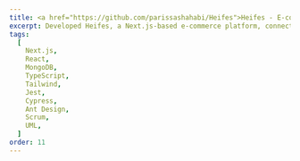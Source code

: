 ```yaml
---
title: <a href="https://github.com/parissashahabi/Heifes">Heifes - E-commerce Platform Development</a>
excerpt: Developed Heifes, a Next.js-based e-commerce platform, connecting users with stores having surplus unsold food. Implemented with Scrum, detailed UML diagrams, 60% test coverage via Jest, and Cypress integration tests.
tags:
  [
    Next.js,
    React,
    MongoDB,
    TypeScript,
    Tailwind,
    Jest,
    Cypress,
    Ant Design,
    Scrum,
    UML,
  ]
order: 11
---
```

